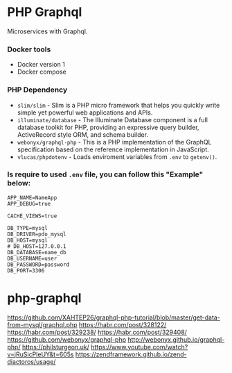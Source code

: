 # PHP Graphql

Microservices with Graphql.

### Docker tools

* Docker version 1
* Docker compose

### PHP Dependency

* `slim/slim` - Slim is a PHP micro framework that helps you quickly write simple yet powerful web applications and APIs.
* `illuminate/database` - The Illuminate Database component is a full database toolkit for PHP, providing an expressive query builder, ActiveRecord style ORM, and schema builder.
* `webonyx/graphql-php` - This is a PHP implementation of the GraphQL specification based on the reference implementation in JavaScript.
* `vlucas/phpdotenv` - Loads enviroment variables from `.env` to `getenv()`.

### Is require to used `.env` file, you can follow this "Example" below:

```
APP_NAME=NameApp
APP_DEBUG=true

CACHE_VIEWS=true

DB_TYPE=mysql
DB_DRIVER=pdo_mysql
DB_HOST=mysql
# DB_HOST=127.0.0.1
DB_DATABASE=name_db
DB_USERNAME=user
DB_PASSWORD=password
DB_PORT=3306
```

# php-graphql
https://github.com/XAHTEP26/graphql-php-tutorial/blob/master/get-data-from-mysql/graphql.php
https://habr.com/post/328122/
https://habr.com/post/329238/
https://habr.com/post/329408/
https://github.com/webonyx/graphql-php
http://webonyx.github.io/graphql-php/
https://philsturgeon.uk/
https://www.youtube.com/watch?v=jRuSicPIeUY&t=605s
https://zendframework.github.io/zend-diactoros/usage/
